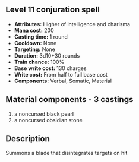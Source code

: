 ## Level 11 conjuration spell

- **Attributes:** Higher of intelligence and charisma
- **Mana cost:** 200
- **Casting time:** 1 round
- **Cooldown:** None
- **Targeting:** None
- **Duration:** 3d10+30 rounds
- **Train chance:** 100%
- **Base write cost:** 130 charges
- **Write cost:** From half to full base cost
- **Components:** Verbal, Somatic, Material

## Material components - 3 castings

1. a noncursed black pearl
2. a noncursed obsidian stone

## Description

Summons a blade that disintegrates targets on hit
